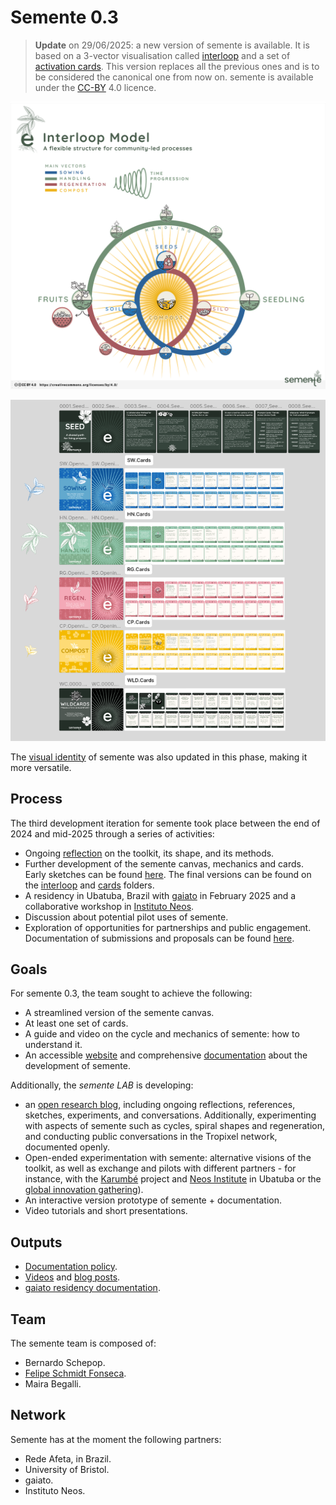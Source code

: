 # Semente 0.3

> **Update** on 29/06/2025: a new version of semente is available. It is based on a 3-vector visualisation called [interloop](interloop) and a set of [activation cards](cards). This version replaces all the previous ones and is to be considered the canonical one from now on. semente is available under the [CC-BY](https://creativecommons.org/licenses/by/4.0/) 4.0 licence.

[![interloop](interloop/interloop.png)](interloop)

[![cards](cards/cards.png)](cards)

The [visual identity](identity) of semente was also updated in this phase, making it more versatile.

## Process

The third development iteration for semente took place between the end of 2024 and mid-2025 through a series of activities:

- Ongoing [reflection](reflecting) on the toolkit, its shape, and its methods.
- Further development of the semente canvas, mechanics and cards. Early sketches can be found [here](sketching). The final versions can be found on the [interloop](interloop) and [cards](cards) folders.
- A residency in Ubatuba, Brazil with [gaiato](gaiato) in February 2025 and a collaborative workshop in [Instituto Neos](neos).
- Discussion about potential pilot uses of semente.
- Exploration of opportunities for partnerships and public engagement. Documentation of submissions and proposals can be found [here](proposals).

## Goals

For semente 0.3, the team sought to achieve the following:

- A streamlined version of the semente canvas.
- At least one set of cards.
- A guide and video on the cycle and mechanics of semente: how to understand it.
- An accessible [website](https://semente.de) and comprehensive [documentation](https://github.com/semente-de/documentation) about the development of semente.

Additionally, the *semente LAB* is developing:

- an [open research blog](https://semente.de/lab), including ongoing reflections, references, sketches, experiments, and conversations. Additionally, experimenting with aspects of semente such as cycles, spiral shapes and regeneration, and conducting public conversations in the Tropixel network, documented openly.
- Open-ended experimentation with semente: alternative visions of the toolkit, as well as exchange and pilots with different partners - for instance, with the [Karumbé](karumbe) project and [Neos Institute](neos) in Ubatuba or the [global innovation gathering](gig)).
- An interactive version prototype of semente + documentation.
- Video tutorials and short presentations.

## Outputs

- [Documentation policy](documentation-policy.md).
- [Videos](reflecting/README#Videos) and [blog posts](https://semente.de/lab).
- [gaiato residency documentation](gaiato/).

## Team

The semente team is composed of:

- Bernardo Schepop.
- [Felipe Schmidt Fonseca](https://is.efeefe.me).
- Maira Begalli.

## Network

Semente has at the moment the following partners:

- Rede Afeta, in Brazil.
- University of Bristol.
- gaiato.
- Instituto Neos.